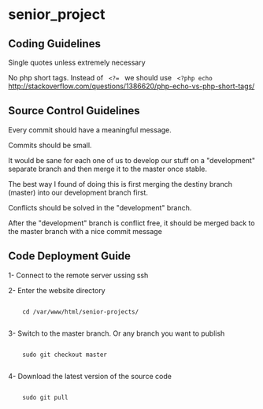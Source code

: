 <h1>senior_project</h1>

<h2>Coding Guidelines</h2>

<p>
  Single quotes unless extremely necessary
</p>

<p>
No php short tags.
Instead of <code> &#60;?= </code> we should use <code> &#60;?php echo </code>
<br/>
<a href="http://stackoverflow.com/questions/1386620/php-echo-vs-php-short-tags/">http://stackoverflow.com/questions/1386620/php-echo-vs-php-short-tags/</a>
<p/>


<h2>Source Control Guidelines</h2>

<p>Every commit should have a meaningful message.</p>
<p>Commits should be small.</p>

<p>
	It would be sane for each one of us to develop our stuff on a "development" separate branch and then merge it to the master once stable.
</p>

<p>
	The best way I found of doing this is first merging the destiny branch (master) into our development branch first.</p>
<p>Conflicts should be solved in the "development" branch.</p>
<p>After the "development" branch is conflict free, it should be merged back to the master branch with a nice commit message</p>



<h2>Code Deployment Guide</h2>

<p>
1- Connect to the remote server ussing ssh
</p>

<p>
2- Enter the website directory
  <p><code>
    cd /var/www/html/senior-projects/
  </code></p>
</p>  

<p>
3- Switch to the master branch. Or any branch you want to publish
  <p><code>
    sudo git checkout master  
  </code></p>
</p>

<p>
4- Download the latest version of the source code
  <p><code>
    sudo git pull
  </code></p>
</p>
